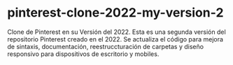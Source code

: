 # pinterest-clone-2022-my-version-2
Clone de Pinterest en su Versión del 2022. Esta es una segunda versión del repositorio Pinterest creado en el 2022. Se actualiza el código para mejora de sintaxis, documentación, reestruccturación de carpetas y diseño responsivo para dispositivos de escritorio y mobiles.
